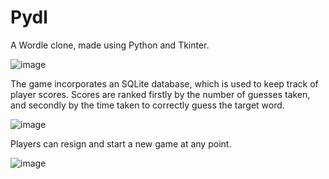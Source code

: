 # Pydl
 A Wordle clone, made using Python and Tkinter.

![image](https://user-images.githubusercontent.com/83663539/225411772-0e2b7282-d15d-4915-b54a-f9450f6dfeca.png)

The game incorporates an SQLite database, which is used to keep track of player scores. Scores are ranked firstly by the number of guesses taken, and secondly by the time taken to correctly guess the target word. 

![image](https://user-images.githubusercontent.com/83663539/225411846-e50433e1-f62a-44a1-bc3b-f4c7fd45b901.png)

Players can resign and start a new game at any point.

![image](https://user-images.githubusercontent.com/83663539/225411900-6d5071b6-86b6-4c60-882d-f1847d2c4c48.png)

